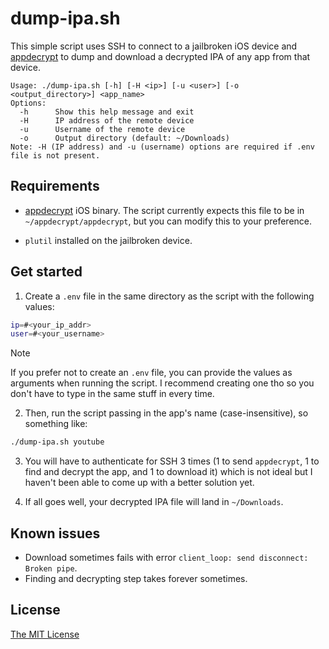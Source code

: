 # dump-ipa.sh

This simple script uses SSH to connect to a jailbroken iOS device and [appdecrypt](https://github.com/paradiseduo/appdecrypt) to dump and download a decrypted IPA of any app from that device.

```
Usage: ./dump-ipa.sh [-h] [-H <ip>] [-u <user>] [-o <output_directory>] <app_name>
Options:
  -h      Show this help message and exit
  -H      IP address of the remote device
  -u      Username of the remote device
  -o      Output directory (default: ~/Downloads)
Note: -H (IP address) and -u (username) options are required if .env file is not present.
```

## Requirements

- [appdecrypt](https://github.com/paradiseduo/appdecrypt) iOS binary. The script currently expects this file to be in `~/appdecrypt/appdecrypt`, but you can modify this to your preference.

- `plutil` installed on the jailbroken device.

## Get started

1. Create a `.env` file in the same directory as the script with the following values:

```bash
ip=#<your_ip_addr>
user=#<your_username>
```

> [!NOTE]
> If you prefer not to create an `.env` file, you can provide the values as arguments when running the script. I recommend creating one tho so you don't have to type in the same stuff in every time.

2. Then, run the script passing in the app's name (case-insensitive), so something like:

```bash
./dump-ipa.sh youtube
```

3. You will have to authenticate for SSH 3 times (1 to send `appdecrypt`, 1 to find and decrypt the app, and 1 to download it) which is not ideal but I haven't been able to come up with a better solution yet.

4. If all goes well, your decrypted IPA file will land in `~/Downloads`.

## Known issues
- Download sometimes fails with error `client_loop: send disconnect: Broken pipe`.
- Finding and decrypting step takes forever sometimes.

## License
[The MIT License](LICENSE)
